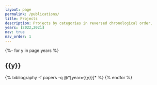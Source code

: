```yaml
---
layout: page
permalink: /publications/
title: Projects
description: Projects by categories in reversed chronological order. 
years: [2022,2021]
nav: true
nav_order: 1
---
```

<!-- _pages/projects.md -->
<div class="publications">

{%- for y in page.years %}
  <h2 class="year">{{y}}</h2>
  {% bibliography -f papers -q @*[year={{y}}]* %}
{% endfor %}

</div>
